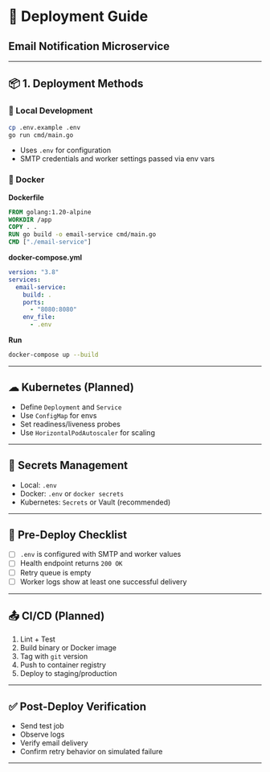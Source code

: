 # 🚀 Deployment Guide
## Email Notification Microservice

---

## 📦 1. Deployment Methods

### 🧪 Local Development

```bash
cp .env.example .env
go run cmd/main.go
```

- Uses `.env` for configuration
- SMTP credentials and worker settings passed via env vars

### 🐳 Docker

**Dockerfile**
```dockerfile
FROM golang:1.20-alpine
WORKDIR /app
COPY . .
RUN go build -o email-service cmd/main.go
CMD ["./email-service"]
```

**docker-compose.yml**
```yaml
version: "3.8"
services:
  email-service:
    build: .
    ports:
      - "8080:8080"
    env_file:
      - .env
```

**Run**
```bash
docker-compose up --build
```

---

## ☁ Kubernetes (Planned)

- Define `Deployment` and `Service`
- Use `ConfigMap` for envs
- Set readiness/liveness probes
- Use `HorizontalPodAutoscaler` for scaling

---

## 🔐 Secrets Management

- Local: `.env`
- Docker: `.env` or `docker secrets`
- Kubernetes: `Secrets` or Vault (recommended)

---

## 🧪 Pre-Deploy Checklist

- [ ] `.env` is configured with SMTP and worker values
- [ ] Health endpoint returns `200 OK`
- [ ] Retry queue is empty
- [ ] Worker logs show at least one successful delivery

---

## 📤 CI/CD (Planned)

1. Lint + Test
2. Build binary or Docker image
3. Tag with `git` version
4. Push to container registry
5. Deploy to staging/production

---

## ✅ Post-Deploy Verification

- Send test job
- Observe logs
- Verify email delivery
- Confirm retry behavior on simulated failure

---
